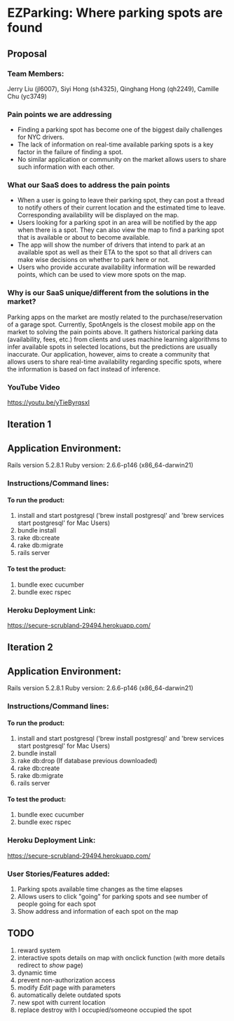 # EZParking: Where parking spots are found

## Proposal
### Team Members:
Jerry Liu (jl6007), Siyi Hong (sh4325), Qinghang Hong (qh2249), Camille Chu (yc3749)

### Pain points we are addressing
- Finding a parking spot has become one of the biggest daily challenges for NYC drivers. 
- The lack of information on real-time available parking spots is a key factor in the failure of finding a spot.
- No similar application or community on the market allows users to share such information with each other. 

### What our SaaS does to address the pain points
- When a user is going to leave their parking spot, they can post a thread to notify others of their current location and the estimated time to leave. Corresponding availability will be displayed on the map.
- Users looking for a parking spot in an area will be notified by the app when there is a spot. They can also view the map to find a parking spot that is available or about to become available.
- The app will show the number of drivers that intend to park at an available spot as well as their ETA to the spot so that all drivers can make wise decisions on whether to park here or not.
- Users who provide accurate availability information will be rewarded points, which can be used to view more spots on the map.

### Why is our SaaS unique/different from the solutions in the market?
Parking apps on the market are mostly related to the purchase/reservation of a garage spot. Currently, SpotAngels is the closest mobile app on the market to solving the pain points above. It gathers historical parking data (availability, fees, etc.) from clients and uses machine learning algorithms to infer available spots in selected locations, but the predictions are usually inaccurate. Our application, however, aims to create a community that allows users to share real-time availability regarding specific spots, where the information is based on fact instead of inference.

### YouTube Video
https://youtu.be/yTieByrqsxI

## Iteration 1
## Application Environment:
Rails version             5.2.8.1
Ruby version:             2.6.6-p146 (x86_64-darwin21)
### Instructions/Command lines:
#### To run the product:
1. install and start postgresql ('brew install postgresql' and 'brew services start postgresql' for Mac Users)
2. bundle install
3. rake db:create
4. rake db:migrate
5. rails server
#### To test the product:
1. bundle exec cucumber
2. bundle exec rspec
### Heroku Deployment Link:
https://secure-scrubland-29494.herokuapp.com/

## Iteration 2
## Application Environment:
Rails version             5.2.8.1
Ruby version:             2.6.6-p146 (x86_64-darwin21)
### Instructions/Command lines:
#### To run the product:
1. install and start postgresql ('brew install postgresql' and 'brew services start postgresql' for Mac Users)
2. bundle install
3. rake db:drop (If database previous downloaded) 
4. rake db:create
5. rake db:migrate
6. rails server
#### To test the product:
1. bundle exec cucumber
2. bundle exec rspec
### Heroku Deployment Link:
https://secure-scrubland-29494.herokuapp.com/
### User Stories/Features added:
1. Parking spots available time changes as the time elapses
2. Allows users to click "going" for parking spots and see number of people going for each spot
3. Show address and information of each spot on the map

## TODO
1. reward system
2. interactive spots details on map with onclick function (with more details redirect to _show_ page)
3. dynamic time
4. prevent non-authorization access
5. modify _Edit_ page with parameters
6. automatically delete outdated spots
7. new spot with current location
8. replace destroy with I occupied/someone occupied the spot
